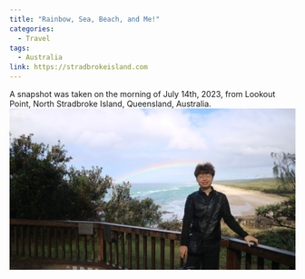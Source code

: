 ```yaml
---
title: "Rainbow, Sea, Beach, and Me!"
categories:
  - Travel
tags:
  - Australia
link: https://stradbrokeisland.com
---
```


A snapshot was taken on the morning of July 14th, 2023, from Lookout Point, North Stradbroke Island, Queensland, Australia.<br/><img src='/assets/images/AustraliaNorthIsland_small.jpg'>


